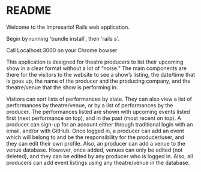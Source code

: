 # README
Welcome to the Impresario! Rails web application.

Begin by running 'bundle install', then 'rails s'.

Call Localhost:3000 on your Chrome bowser

This application is designed for theatre producers to list their upcoming show in a clear format without a lot of “noise.”  The main components are there for the visitors to the website to see a show’s listing, the date/time that is goes up, the name of the producer and the producing company, and the theatre/venue that the show is performing in. 

Visitors  can sort lists of performances by state.  They can also view a list of performances by theatre/venue, or by a list of performances by the producer.  The performances listed are shown with upcoming events listed first (next performance on top), and in the past (most recent on top).
A producer can sign-up for an account either through traditional login with an email, and/or with GitHub.  Once logged in, a producer can add an event which will belong to and be the responsibility for the producer/user, and they can edit their own profile.  Also, an producer can add a venue to the venue database.  However, once added, venues can only be edited (not deleted), and they can be edited by any producer who is logged in.  Also, all producers can add event listings using any theatre/venue in the database. 
